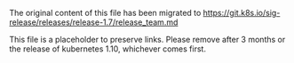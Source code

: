The original content of this file has been migrated to https://git.k8s.io/sig-release/releases/release-1.7/release_team.md

This file is a placeholder to preserve links. Please remove after 3 months or the release of kubernetes 1.10, whichever comes first.
